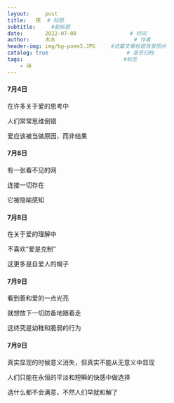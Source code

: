 ```yaml
---
layout:     post                       
title:   夜  # 标题
subtitle:     #副标题
date:       2022-07-08                 # 时间
author:     木水                         # 作者
header-img: img/bg-poem3.JPG     #这篇文章标题背景图片
catalog: true                         # 是否归档
tags:                                #标签
    - 诗
---
```

#### 7月4日
在许多关于爱的思考中

人们常常思维倒错

爱应该被当做原因，而非结果

#### 7月8日
有一张看不见的网

连接一切存在

它被隐喻感知

#### 7月8日
在关于爱的理解中

不喜欢“爱是克制”

这更多是自爱人的幌子

#### 7月9日
看到善和爱的一点光亮

就想放下一切防备地跟着走

这终究是幼稚和脆弱的行为

#### 7月9日
真实显现的时候意义消失，但真实不能从无意义中显现

人们只能在永恒的平淡和短瞬的快感中做选择

选什么都不会满意，不然人们早就和解了
